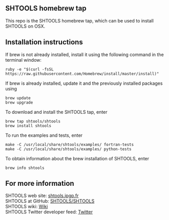 SHTOOLS homebrew tap
--------------------

This repo is the SHTOOLS homebrew tap, which can be used to install SHTOOLS on OSX.


Installation instructions
-------------------------

If brew is not already installed, install it using the following command in the terminal window:

    ruby -e "$(curl -fsSL https://raw.githubusercontent.com/Homebrew/install/master/install)"

If brew is already installed, update it and the previously installed packages using

    brew update
    brew upgrade
 
To download and install the SHTOOLS tap, enter

    brew tap shtools/shtools
    brew install shtools

To run the examples and tests, enter

    make -C /usr/local/share/shtools/examples/ fortran-tests
    make -C /usr/local/share/shtools/examples/ python-tests
To obtain information about the brew installation of SHTOOLS, enter

    brew info shtools

For more information
--------------------
SHTOOLS web site: [shtools.ipgp.fr](http://shtools.ipgp.fr)<br>
SHTOOLS at GitHub: [SHTOOLS/SHTOOLS](https://github.com/SHTOOLS/SHTOOLS)<br>
SHTOOLS wiki: [Wiki](https://github.com/SHTOOLS/SHTOOLS/wiki)<br>
SHTOOLS Twitter developer feed: [Twitter](https://twitter.com/SH_tools)
